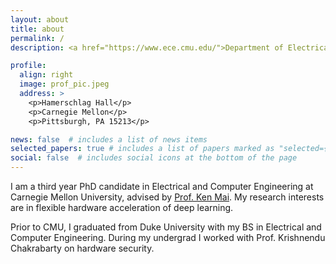```yaml
---
layout: about
title: about
permalink: /
description: <a href="https://www.ece.cmu.edu/">Department of Electrical and Computer Engineering</a> • Carnegie Mellon University

profile:
  align: right
  image: prof_pic.jpeg
  address: >
    <p>Hamerschlag Hall</p>
    <p>Carnegie Mellon</p>
    <p>Pittsburgh, PA 15213</p>

news: false  # includes a list of news items
selected_papers: true # includes a list of papers marked as "selected={true}"
social: false  # includes social icons at the bottom of the page
---
```


I am a third year PhD candidate in Electrical and Computer Engineering at Carnegie Mellon University, advised by [Prof. Ken Mai](https://www.ece.cmu.edu/directory/bios/mai-ken.html). My research interests are in flexible hardware acceleration of deep learning.   

Prior to CMU, I graduated from Duke University with my BS in Electrical and Computer Engineering. During my undergrad I worked with Prof. Krishnendu Chakrabarty on hardware security. 